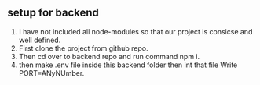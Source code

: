 ## setup for backend 

1. I have not included all node-modules so that our project is consicse and well defined.
2. First clone the project from github repo.
3. Then cd over to backend repo and run command npm i.
4. then make .env file inside this backend folder then int that file Write PORT=ANyNUmber.